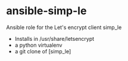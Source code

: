 # ansible-simp-le
Ansible role for the Let's encrypt client simp_le

* Installs in /usr/share/letsencrypt
* a python virtualenv 
* a git clone of [simp_le]

[simple]: https://github.com/kuba/simp_le
